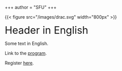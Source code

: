 +++
author = "SFU"
+++

{{< figure src="/images/drac.svg" width="800px" >}}

<font size="+3">Header in English</font>

Some text in English.

Link to the [program](program).

Register [here]().

